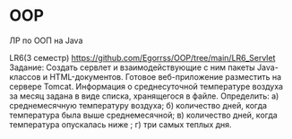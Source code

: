 # OOP
ЛР по ООП на Java

LR6(3 семестр) https://github.com/Egorrss/OOP/tree/main/LR6_Servlet
Задание: Создать сервлет и взаимодействующие с ним пакеты Java-классов и HTML-документов. Готовое веб-приложение разместить на сервере Tomcat.
         Информация о среднесуточной температуре воздуха за месяц задана в виде списка, хранящегося в файле. Определить: 
           а) среднемесячную температуру воздуха; 
           б) количество дней, когда температура была выше среднемесячной; 
           в) количество дней, когда температура опускалась ниже ; 
           г) три самых теплых дня.
